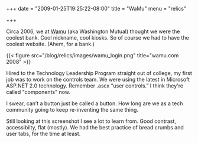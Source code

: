 +++
date = "2009-01-25T19:25:22-08:00"
title = "WaMu"
menu = "relics"

+++

Circa 2006, we at [Wamu](https://en.wikipedia.org/wiki/Washington_Mutual) (aka Washington Mutual) thought we were the coolest bank.  Cool nickname, cool kiosks.  So of course we had to have the coolest website. (Ahem, for a bank.)

{{< figure src="/blog/relics/images/wamu_login.png" title="wamu.com 2008" >}}

Hired to the Technology Leadership Program straight out of college, my first job was to work on the controls team.  We were using the latest in Microsoft ASP.NET 2.0 technology.  Remember .ascx “user controls.”  I think they're called "components" now.

I swear, can’t a button just be called a button.  How long are we as a tech community going to keep re-inventing the same thing.

Still looking at this screenshot I see a lot to learn from.  Good contrast, accessibilty, flat (mostly).  We had the best practice of bread crumbs and user tabs, for the time at least.
